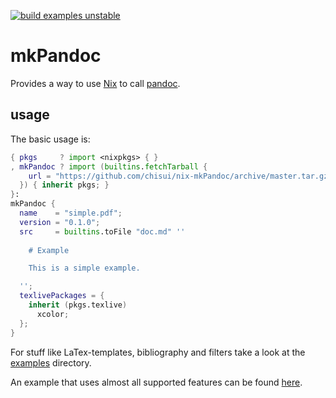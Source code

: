 [![build examples unstable](https://github.com/chisui/nix-mkPandoc/actions/workflows/buildExamples.yml/badge.svg)](https://github.com/chisui/nix-mkPandoc/actions/workflows/buildExamples.yml)


# mkPandoc 

Provides a way to use [Nix](https://nixos.org/nix/) to call [pandoc](https://github.com/jgm/pandoc).

## usage

The basic usage is:

```nix
{ pkgs     ? import <nixpkgs> { }
, mkPandoc ? import (builtins.fetchTarball {
    url = "https://github.com/chisui/nix-mkPandoc/archive/master.tar.gz";
  }) { inherit pkgs; }
}:
mkPandoc {
  name    = "simple.pdf";
  version = "0.1.0";
  src     = builtins.toFile "doc.md" ''
    
    # Example

    This is a simple example.

  '';
  texlivePackages = {
    inherit (pkgs.texlive)
      xcolor;
  };
}
```

For stuff like LaTex-templates, bibliography and filters take a look at the [examples](./examples/) directory.

An example that uses almost all supported features can be found [here](https://github.com/chisui/dakka/blob/master/thesis/default.nix).


